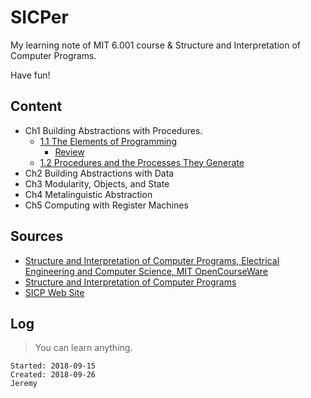 # SICPer

My learning note of MIT 6.001 course &amp; Structure and Interpretation of Computer Programs. 

Have fun!

## Content

- Ch1 Building Abstractions with Procedures.
    - [1.1 The Elements of Programming](http://note.youdao.com/noteshare?id=86954a6b0433687c94e89d77df74799a&sub=78F45307D33B482798B35464C45F1B0D)
        - [Review](https://github.com/JeremiahZhang/SICPer/blob/master/ch01_01_elements_of_programming_lagnuage_review.md)
    - [1.2 Procedures and the Processes They Generate](http://note.youdao.com/noteshare?id=7b71c440705ce93d55ad5f213297805b&sub=4757CE80852440189AEFAF4FAB7AEA07)
- Ch2 Building Abstractions with Data
- Ch3 Modularity, Objects, and State
- Ch4 Metalinguistic Abstraction
- Ch5 Computing with Register Machines 

## Sources

- [Structure and Interpretation of Computer Programs, Electrical Engineering and Computer Science, MIT OpenCourseWare](https://ocw.mit.edu/courses/electrical-engineering-and-computer-science/6-001-structure-and-interpretation-of-computer-programs-spring-2005/)
- [Structure and Interpretation of Computer Programs](https://mitpress.mit.edu/sites/default/files/sicp/full-text/book/book.html)
- [SICP Web Site](https://mitpress.mit.edu/sites/default/files/sicp/index.html)

## Log

> You can learn anything.

```
Started: 2018-09-15  
Created: 2018-09-26 
Jeremy
```
